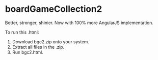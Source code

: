 # boardGameCollection2
Better, stronger, shinier. Now with 100% more AngularJS implementation.

To run this .html:
1. Download bgc2.zip onto your system.
2. Extract all files in the .zip.
3. Run bgc2.html.
